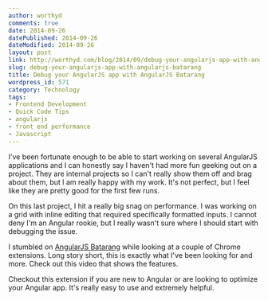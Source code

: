 ```yaml
---
author: worthyd
comments: true
date: 2014-09-26 
datePublished: 2014-09-26  
dateModified: 2014-09-26 
layout: post
link: http://worthyd.com/blog/2014/09/debug-your-angularjs-app-with-angularjs-batarang/
slug: debug-your-angularjs-app-with-angularjs-batarang
title: Debug your AngularJS app with AngularJS Batarang
wordpress_id: 571
category: Technology
tags:
- Frontend Development
- Quick Code Tips
- angularjs
- front end performance
- Javascript
---
```


I've been fortunate enough to be able to start working on several AngularJS applications and I can honestly say I haven't had more fun geeking out on a project.  They are internal projects so I can't really show them off and brag about them, but I am really happy with my work.  It's not perfect, but I feel like they are pretty good for the first few runs.

On this last project, I hit a really big snag on performance.  I was working on a grid with inline editing that required specifically formatted inputs.  I cannot deny I'm an Angular rookie, but I really wasn't sure where I should start with debugging the issue. 

I stumbled on [AngularJS Batarang](https://chrome.google.com/webstore/detail/angularjs-batarang/ighdmehidhipcmcojjgiloacoafjmpfk?hl=en) while looking at a couple of Chrome extensions.  Long story short, this is exactly what I've been looking for and more.  Check out this video that shows the features.



Checkout this extension if you are new to Angular or are looking to optimize your Angular app.  It's really easy to use and extremely helpful.
